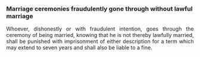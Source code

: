 ### Marriage ceremonies fraudulently gone through without lawful marriage
<div style="text-align: justify">

Whoever, dishonestly or with fraudulent intention, goes through the ceremony of being married, knowing that he is not thereby lawfully married, shall be punished with imprisonment of either description for a term which may extend to seven years and shall also be liable to a fine.

</div>
